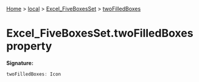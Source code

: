 [Home](./index) &gt; [local](local.md) &gt; [Excel\_FiveBoxesSet](local.excel_fiveboxesset.md) &gt; [twoFilledBoxes](local.excel_fiveboxesset.twofilledboxes.md)

# Excel\_FiveBoxesSet.twoFilledBoxes property


**Signature:**
```javascript
twoFilledBoxes: Icon
```
